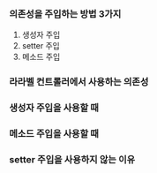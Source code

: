 ### 의존성을 주입하는 방법 3가지
1. 생성자 주입
2. setter 주입
3. 메소드 주입

### 라라벨 컨트롤러에서 사용하는 의존성


### 생성자 주입을 사용할 때

### 메소드 주입을 사용할 때

### setter 주입을 사용하지 않는 이유



